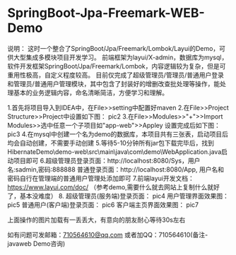 # SpringBoot-Jpa-Freemark-WEB-Demo
说明： 
这时一个整合了SpringBoot/Jpa/Freemark/Lombok/Layui的Demo，可供大型集成多模块项目开发学习。
前端框架为layui/X-admin，数据库为mysql，软件开发框架SpringBoot/Jpa/Freemark/Lombok，内容逻辑较为复杂，但是可重用性极高，自定义程度较高。 
目前仅完成了超级管理员/管理员/普通用户登录和管理员/普通用户管理模块，其中包含了封装好的增删改查批处理等操作，能处理基本的业务逻辑内容，命名清晰简洁，方便学习和理解。

1.首先将项目导入到IDEA中，在File>>setting中配置好maven
2.在File>>Project Structure>>Project中设置如下图：
pic2
3.在File>>Modules>>"+">>Import Modules>>选中任意一个子项目如"app-web">>Appley 设置完成后如下图：
pic3
4.在mysql中创建一个名为demo的数据库，本项目共有三张表，启动项目后均会自动创建，不需要手动创建
5.等待5-10分钟所有jar包下载完毕后，找到HibernateDemo\demo-web\src\main\java\com\demo\WebApplication.java启动项目即可
6.超级管理员登录页面：http://localhost:8080/Sys，用户名:sadmin,密码:888888
  普通登录页面：http://localhost:8080/App, 用户名和密码自行在管理端的普通用户管理处添加即可
7.前端layui开发文档：https://www.layui.com/doc/ （参考demo,需要什么就去网站上复制什么就好了，基本没难度） 
8.
超级管理员(服务端)登录页面：
pic4
用户管理界面效果图：
pic5
普通用户(客户端)登录页面：
pic6
客户端主页界面效果图：
pic7

上面操作的图片加载有一丢丢大，有意向的朋友耐心等待30s左右

如有问题可发邮箱：710564610@qq.com 或者加QQ：710564610(备注-javaweb Demo咨询)
